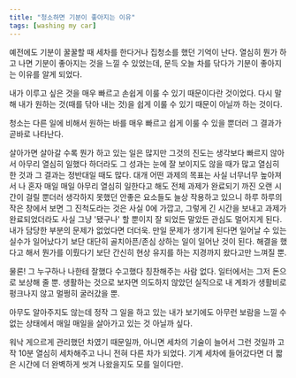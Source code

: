 ```yaml
---
title: "청소하면 기분이 좋아지는 이유"
tags: [washing my car]
---
```


예전에도 기분이 꿀꿀할 때 세차를 한다거나 집청소를 했던 기억이 난다. 열심히 뭔가 하고 나면 기분이 좋아지는 것을 느낄 수 있었는데, 문득 오늘 차를 닦다가 기분이 좋아지는 이유를 알게 되었다.

내가 이루고 싶은 것을 매우 빠르고 손쉽게 이룰 수 있기 때문이다란 것이었다. 다시 말해 내가 원하는 것(때를 닦아 내는 것)을 쉽게 이룰 수 있기 때문이 아닐까 하는 것이다. 

청소는 다른 일에 비해서 원하는 바를 매우 빠르고 쉽게 이룰 수 있을 뿐더러 그 결과가 곧바로 나타난다.

살아가면 살아갈 수록 뭔가 하고 있는 일은 많지만 그것의 진도는 생각보다 빠르지 않아서 아무리 열심히 일했다 하더라도 그 성과는 눈에 잘 보이지도 않을 때가 많고 열심히 한 것과 그 결과는 정반대일 때도 많다. 대개 어떤 과제의 목표는 사실 너무너무 높아져서 나 혼자 매일 매일 아무리 열심히 일한다고 해도 전체 과제가 완료되기 까진 오랜 시간이 걸릴 뿐더러 생각하지 못했던 안좋은 요소들도 늘상 작용하고 있으니 하루 하루의 작은 창에서 보면 그 진척도라는 것은 사실 0에 가깝고, 그렇게 긴 시간을 보내고 과제가 완료되었더라도 사실 그냥 '됐구나' 할 뿐이지 잘 되었든 말았든 관심도 멀어지게 된다. 내가 담당한 부분의 문제가 없었다면 더더욱. 만일 문제가 생기게 된다면 일어날 수 있는 실수가 일어났다기 보단 대단히 골치아픈/존심 상하는 일이 일어난 것이 된다. 해결을 했다고 해서 뭔가를 이뤘다기 보단 간신히 현상 유지를 하는 지경까지 왔다고만 느껴질 뿐.

물론! 그 누구하나 나한테 잘했다 수고했다 칭찬해주는 사람 없다. 일터에서는 그저 돈으로 보상해 줄 뿐. 생활하는 것으로 보자면 의도하지 않았던 실직으로 내 계좌가 생활비로 펑크나지 않고 멀쩡히 굴러갔을 뿐. 

아무도 알아주지도 않는데 정작 그 일을 하고 있는 내가 보기에도 아무런 보람을 느낄 수 없는 상태에서 매일 매일을 살아가고 있는 것 아닐까 싶다.

워낙 게으르게 관리했던 차였기 때문일까, 아니면 세차의 기술이 늘어서 그런 것일까 고작 10분 열심히 세차해주고 나니 전혀 다른 차가 되었다. 기계 세차에 들어갔다면 더 짧은 시간에 더 완벽하게 씻겨 나왔을지도 모를 일이다만.

